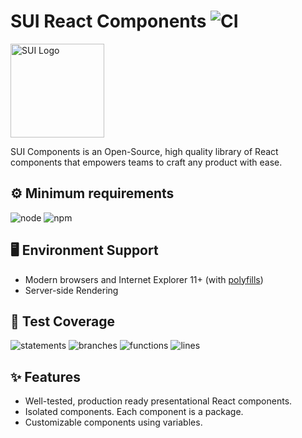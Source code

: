 # SUI React Components ![CI](https://github.com/SUI-Components/sui-components/workflows/CI/badge.svg)

<img src="https://avatars2.githubusercontent.com/u/13288987?s=200&v=4" alt="SUI Logo" width="150">

SUI Components is an Open-Source, high quality library of React components that empowers teams to craft any product with ease.

## ⚙️ Minimum requirements
![node](https://shields.io/badge/node-v16+-lightgray?logo=nodedotjs&logoWidth=20&style=for-the-badge)
![npm](https://shields.io/badge/npm-v7+-lightgrey?logo=npm&logoWidth=20&style=for-the-badge)

## 🖥 Environment Support

- Modern browsers and Internet Explorer 11+ (with [polyfills](https://github.com/SUI-Components/sui/tree/master/packages/sui-polyfills))
- Server-side Rendering

## 🧪 Test Coverage

![statements](https://shields.io/badge/statements-58.76%25-AA0000)
![branches](https://shields.io/badge/branches-38.32%25-330000)
![functions](https://shields.io/badge/functions-40.18%25-550000)
![lines](https://shields.io/badge/lines-60.74%25-red)

## ✨ Features

- Well-tested, production ready presentational React components.
- Isolated components. Each component is a package.
- Customizable components using variables.
